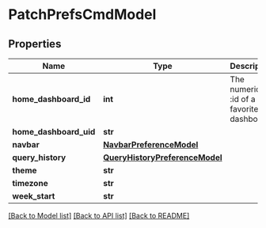 # PatchPrefsCmdModel

## Properties
Name | Type | Description | Notes
------------ | ------------- | ------------- | -------------
**home_dashboard_id** | **int** | The numerical :id of a favorited dashboard | [optional] [default to 0]
**home_dashboard_uid** | **str** |  | [optional] 
**navbar** | [**NavbarPreferenceModel**](NavbarPreferenceModel.md) |  | [optional] 
**query_history** | [**QueryHistoryPreferenceModel**](QueryHistoryPreferenceModel.md) |  | [optional] 
**theme** | **str** |  | [optional] 
**timezone** | **str** |  | [optional] 
**week_start** | **str** |  | [optional] 

[[Back to Model list]](../README.md#documentation-for-models) [[Back to API list]](../README.md#documentation-for-api-endpoints) [[Back to README]](../README.md)


